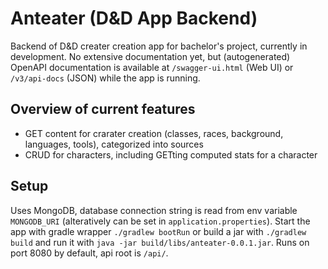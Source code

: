 # Anteater (D&D App Backend)

Backend of D&D creater creation app for bachelor's project, currently in development. No extensive documentation yet, but (autogenerated) OpenAPI documentation is available at `/swagger-ui.html` (Web UI) or `/v3/api-docs` (JSON) while the app is running.

## Overview of current features

- GET content for crarater creation (classes, races, background, languages, tools), categorized into sources
- CRUD for characters, including GETting computed stats for a character

## Setup

Uses MongoDB, database connection string is read from env variable `MONGODB_URI` (alteratively can be set in `application.properties`).
Start the app with gradle wrapper `./gradlew bootRun` or build a jar with `./gradlew build` and run it with `java -jar build/libs/anteater-0.0.1.jar`.
Runs on port 8080 by default, api root is `/api/`.
